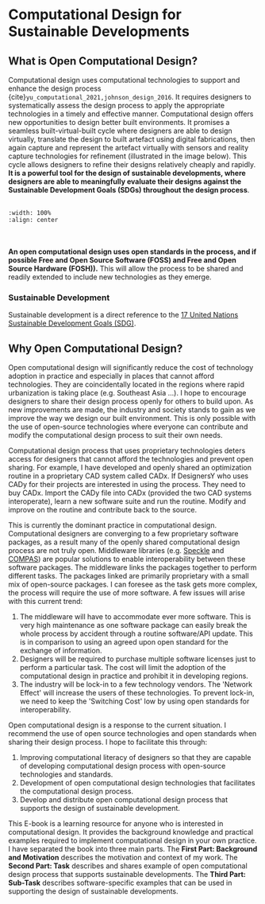 # Computational Design for Sustainable Developments

## What is Open Computational Design?
Computational design uses computational technologies to support and enhance the design process {cite}`yu_computational_2021,johnson_design_2016`. It requires designers to systematically assess the design process to apply the appropriate technologies in a timely and effective manner. Computational design offers new opportunities to design better built environments. It promises a seamless built-virtual-built cycle where designers are able to design virtually, translate the design to built artefact using digital fabrications, then again capture and represent the artefact virtually with sensors and reality capture technologies for refinement (illustrated in the image below). This cycle allows designers to refine their designs relatively cheaply and rapidly. **It is a powerful tool for the design of sustainable developments, where designers are able to meaningfully evaluate their designs against the Sustainable Development Goals (SDGs) throughout the design process**.
<br/><br/>
```{image} ../../_static/digi_tech_full.gif
:width: 100%
:align: center
```
<br/><br/>
**An open computational design uses open standards in the process, and if possible Free and Open Source Software (FOSS) and Free and Open Source Hardware (FOSH)).** This will allow the process to be shared and readily extended to include new technologies as they emerge.

### Sustainable Development
Sustainable development is a direct reference to the <a href="https://sdgs.un.org/goals" target="_blank">17 United Nations Sustainable Development Goals (SDG)</a>.

## Why Open Computational Design?
Open computational design will significantly reduce the cost of technology adoption in practice and especially in places that cannot afford technologies. They are coincidentally located in the regions where rapid urbanization is taking place (e.g. Southeast Asia ...). I hope to encourage designers to share their design process openly for others to build upon. As new improvements are made, the industry and society stands to gain as we improve the way we design our built environment. This is only possible with the use of open-source technologies where everyone can contribute and modify the computational design process to suit their own needs.

Computational design process that uses proprietary technologies deters access for designers that cannot afford the technologies and prevent open sharing. For example, I have developed and openly shared an optimization routine in a proprietary CAD system called CADx. If DesignersY who uses CADy for their projects are interested in using the process. They need to buy CADx. Import the CADy file into CADx (provided the two CAD systems interoperate), learn a new software suite and run the routine. Modify and improve on the routine and contribute back to the source.

This is currently the dominant practice in computational design. Computational designers are converging to a few proprietary software packages, as a result many of the openly shared computational design process are not truly open. Middleware libraries (e.g. <a href="https://speckle.systems/" target="_blank">Speckle</a> and <a href="https://compas.dev/index.html" target="_blank">COMPAS</a>) are popular solutions to enable interoperability between these software packages. The middleware links the packages together to perform different tasks. The packages linked are primarily proprietary with a small mix of open-source packages. I can foresee as the task gets more complex, the process will require the use of more software. A few issues will arise with this current trend:

1. The middleware will have to accommodate ever more software. This is very high maintenance as one software package can easily break the whole process by accident through a routine software/API update. This is in comparison to using an agreed upon open standard for the exchange of information.
2. Designers will be required to purchase multiple software licenses just to perform a particular task. The cost will limit the adoption of the computational design in practice and prohibit it in developing regions.
3. The industry will be lock-in to a few technology vendors. The 'Network Effect' will increase the users of these technologies. To prevent lock-in, we need to keep the 'Switching Cost' low by using open standards for interoperability.

Open computational design is a response to the current situation. I recommend the use of open source technologies and open standards when sharing their design process. I hope to facilitate this through:

1. Improving computational literacy of designers so that they are capable of developing computational design process with open-source technologies and standards.
2. Development of open computational design technologies that facilitates the computational design process.
3. Develop and distribute open computational design process that supports the design of sustainable development.

This E-book is a learning resource for anyone who is interested in computational design. It provides the background knowledge and practical examples required to implement computational design in your own practice.  I have separated the book into three main parts. The **First Part: Background and Motivation** describes the motivation and context of my work. The **Second Part: Task** describes and shares example of open computational design process that supports sustainable developments. The **Third Part: Sub-Task** describes software-specific examples that can be used in supporting the design of sustainable developments.
